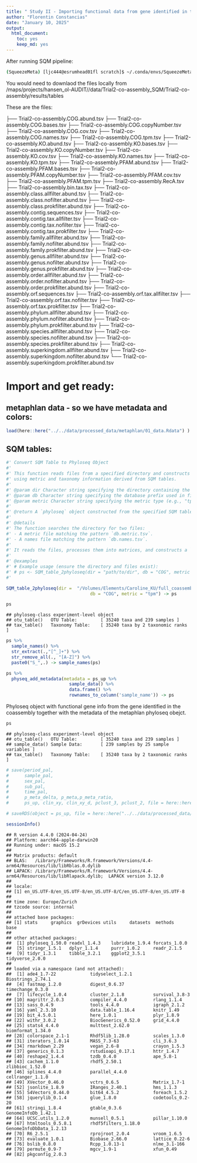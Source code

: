 ```yaml
---
title: " Study II - Importing functional data from gene identified in the co-assembly to phyloseq"
author: "Florentin Constancias"
date: "January 10, 2025"
output: 
  html_document: 
    toc: yes
    keep_md: yes
---
```









After running SQM pipeline: 


``` bash
(SqueezeMeta) [ljc444@esrumhead01fl scratch]$ ~/.conda/envs/SqueezeMeta/SqueezeMeta/utils/sqm2tables.py 010_coassembly/Trial2-co-assembly Trial2-co-assembly_SQM_tables
```

You would need to downlaod the files locally from /maps/projects/hansen_ol-AUDIT//data/Trial2-co-assembly_SQM/Trial2-co-assembly/results/tables

These are the files:

├── Trial2-co-assembly.COG.abund.tsv
├── Trial2-co-assembly.COG.bases.tsv
├── Trial2-co-assembly.COG.copyNumber.tsv
├── Trial2-co-assembly.COG.cov.tsv
├── Trial2-co-assembly.COG.names.tsv
├── Trial2-co-assembly.COG.tpm.tsv
├── Trial2-co-assembly.KO.abund.tsv
├── Trial2-co-assembly.KO.bases.tsv
├── Trial2-co-assembly.KO.copyNumber.tsv
├── Trial2-co-assembly.KO.cov.tsv
├── Trial2-co-assembly.KO.names.tsv
├── Trial2-co-assembly.KO.tpm.tsv
├── Trial2-co-assembly.PFAM.abund.tsv
├── Trial2-co-assembly.PFAM.bases.tsv
├── Trial2-co-assembly.PFAM.copyNumber.tsv
├── Trial2-co-assembly.PFAM.cov.tsv
├── Trial2-co-assembly.PFAM.tpm.tsv
├── Trial2-co-assembly.RecA.tsv
├── Trial2-co-assembly.bin.tax.tsv
├── Trial2-co-assembly.class.allfilter.abund.tsv
├── Trial2-co-assembly.class.nofilter.abund.tsv
├── Trial2-co-assembly.class.prokfilter.abund.tsv
├── Trial2-co-assembly.contig.sequences.tsv
├── Trial2-co-assembly.contig.tax.allfilter.tsv
├── Trial2-co-assembly.contig.tax.nofilter.tsv
├── Trial2-co-assembly.contig.tax.prokfilter.tsv
├── Trial2-co-assembly.family.allfilter.abund.tsv
├── Trial2-co-assembly.family.nofilter.abund.tsv
├── Trial2-co-assembly.family.prokfilter.abund.tsv
├── Trial2-co-assembly.genus.allfilter.abund.tsv
├── Trial2-co-assembly.genus.nofilter.abund.tsv
├── Trial2-co-assembly.genus.prokfilter.abund.tsv
├── Trial2-co-assembly.order.allfilter.abund.tsv
├── Trial2-co-assembly.order.nofilter.abund.tsv
├── Trial2-co-assembly.order.prokfilter.abund.tsv
├── Trial2-co-assembly.orf.sequences.tsv
├── Trial2-co-assembly.orf.tax.allfilter.tsv
├── Trial2-co-assembly.orf.tax.nofilter.tsv
├── Trial2-co-assembly.orf.tax.prokfilter.tsv
├── Trial2-co-assembly.phylum.allfilter.abund.tsv
├── Trial2-co-assembly.phylum.nofilter.abund.tsv
├── Trial2-co-assembly.phylum.prokfilter.abund.tsv
├── Trial2-co-assembly.species.allfilter.abund.tsv
├── Trial2-co-assembly.species.nofilter.abund.tsv
├── Trial2-co-assembly.species.prokfilter.abund.tsv
├── Trial2-co-assembly.superkingdom.allfilter.abund.tsv
├── Trial2-co-assembly.superkingdom.nofilter.abund.tsv
└── Trial2-co-assembly.superkingdom.prokfilter.abund.tsv


# Import and get ready:

## metaphlan data - so we have metadata and colors:


``` r
load(here::here("../../data/processed_data/metaphlan/01_data.Rdata") )
```

## SQM tables:


``` r
#' Convert SQM Table to Phyloseq Object
#'
#' This function reads files from a specified directory and constructs a Phyloseq object
#' using metric and taxonomy information derived from SQM tables.
#'
#' @param dir Character string specifying the directory containing the SQM table files. Default: NULL.
#' @param db Character string specifying the database prefix used in file naming (e.g., "COG"). Default: "COG".
#' @param metric Character string specifying the metric type (e.g., "tpm"). Default: "tpm".
#'
#' @return A `phyloseq` object constructed from the specified SQM tables.
#'
#' @details
#' The function searches the directory for two files:
#' - A metric file matching the pattern `db.metric.tsv`.
#' - A names file matching the pattern `db.names.tsv`.
#'
#' It reads the files, processes them into matrices, and constructs a `phyloseq` object.
#'
#' @examples
#' # Example usage (ensure the directory and files exist):
#' # ps <- SQM_table_2phyloseq(dir = "path/to/dir", db = "COG", metric = "tpm")
#'
```


``` r
SQM_table_2phyloseq(dir =  "/Volumes/Elements/Caroline_KU/full_coassembly/SQM/full_coassembly_SQM_tables/tables/", 
                                db = "COG", metric = "tpm") -> ps

ps
```

```
## phyloseq-class experiment-level object
## otu_table()   OTU Table:         [ 35240 taxa and 239 samples ]
## tax_table()   Taxonomy Table:    [ 35240 taxa by 2 taxonomic ranks ]
```



``` r
ps %>% 
  sample_names() %>% 
  str_extract(.,"[^_]+") %>% 
  str_remove_all(., "[A-Z]") %>% 
  paste0("S_",.) -> sample_names(ps)
```


``` r
ps %>% 
  physeq_add_metadata(metadata = ps_up %>% 
                        sample_data() %>% 
                        data.frame() %>% 
                        rownames_to_column('sample_name')) -> ps
```

Phyloseq object with functional gene info from the gene identified in the coassembly together with the metadata of the metaphlan phyloseq obejct. 



``` r
ps
```

```
## phyloseq-class experiment-level object
## otu_table()   OTU Table:         [ 35240 taxa and 239 samples ]
## sample_data() Sample Data:       [ 239 samples by 25 sample variables ]
## tax_table()   Taxonomy Table:    [ 35240 taxa by 2 taxonomic ranks ]
```


``` r
# save(period_pal,
#      sample_pal,
#      sex_pal,
#      sub_pal,
#      time_pal,
#      p_meta_delta, p_meta,p_meta_ratio, 
#      ps_up, clin_xy, clin_xy_d, pclust_3, pclust_2, file = here::here("../../data/processed_data/metaphlan/01_data.Rdata"))
```



``` r
# saveRDS(object = ps_up, file = here::here("../../data/processed_data/metaphlan/metaphlan4.1.1_phyloseq.RDS"))
```




``` r
sessionInfo()
```

```
## R version 4.4.0 (2024-04-24)
## Platform: aarch64-apple-darwin20
## Running under: macOS 15.2
## 
## Matrix products: default
## BLAS:   /Library/Frameworks/R.framework/Versions/4.4-arm64/Resources/lib/libRblas.0.dylib 
## LAPACK: /Library/Frameworks/R.framework/Versions/4.4-arm64/Resources/lib/libRlapack.dylib;  LAPACK version 3.12.0
## 
## locale:
## [1] en_US.UTF-8/en_US.UTF-8/en_US.UTF-8/C/en_US.UTF-8/en_US.UTF-8
## 
## time zone: Europe/Zurich
## tzcode source: internal
## 
## attached base packages:
## [1] stats     graphics  grDevices utils     datasets  methods   base     
## 
## other attached packages:
##  [1] phyloseq_1.50.0 readxl_1.4.3    lubridate_1.9.4 forcats_1.0.0  
##  [5] stringr_1.5.1   dplyr_1.1.4     purrr_1.0.2     readr_2.1.5    
##  [9] tidyr_1.3.1     tibble_3.2.1    ggplot2_3.5.1   tidyverse_2.0.0
## 
## loaded via a namespace (and not attached):
##  [1] ade4_1.7-22             tidyselect_1.2.1        Biostrings_2.74.1      
##  [4] fastmap_1.2.0           digest_0.6.37           timechange_0.3.0       
##  [7] lifecycle_1.0.4         cluster_2.1.8           survival_3.8-3         
## [10] magrittr_2.0.3          compiler_4.4.0          rlang_1.1.4            
## [13] sass_0.4.9              tools_4.4.0             igraph_2.1.2           
## [16] yaml_2.3.10             data.table_1.16.4       knitr_1.49             
## [19] bit_4.5.0.1             here_1.0.1              plyr_1.8.9             
## [22] withr_3.0.2             BiocGenerics_0.52.0     grid_4.4.0             
## [25] stats4_4.4.0            multtest_2.62.0         biomformat_1.34.0      
## [28] colorspace_2.1-1        Rhdf5lib_1.28.0         scales_1.3.0           
## [31] iterators_1.0.14        MASS_7.3-63             cli_3.6.3              
## [34] rmarkdown_2.29          vegan_2.6-8             crayon_1.5.3           
## [37] generics_0.1.3          rstudioapi_0.17.1       httr_1.4.7             
## [40] reshape2_1.4.4          tzdb_0.4.0              ape_5.8-1              
## [43] cachem_1.1.0            rhdf5_2.50.1            zlibbioc_1.52.0        
## [46] splines_4.4.0           parallel_4.4.0          cellranger_1.1.0       
## [49] XVector_0.46.0          vctrs_0.6.5             Matrix_1.7-1           
## [52] jsonlite_1.8.9          IRanges_2.40.1          hms_1.1.3              
## [55] S4Vectors_0.44.0        bit64_4.5.2             foreach_1.5.2          
## [58] jquerylib_0.1.4         glue_1.8.0              codetools_0.2-20       
## [61] stringi_1.8.4           gtable_0.3.6            GenomeInfoDb_1.42.1    
## [64] UCSC.utils_1.2.0        munsell_0.5.1           pillar_1.10.0          
## [67] htmltools_0.5.8.1       rhdf5filters_1.18.0     GenomeInfoDbData_1.2.13
## [70] R6_2.5.1                rprojroot_2.0.4         vroom_1.6.5            
## [73] evaluate_1.0.1          Biobase_2.66.0          lattice_0.22-6         
## [76] bslib_0.8.0             Rcpp_1.0.13-1           nlme_3.1-166           
## [79] permute_0.9-7           mgcv_1.9-1              xfun_0.49              
## [82] pkgconfig_2.0.3
```
